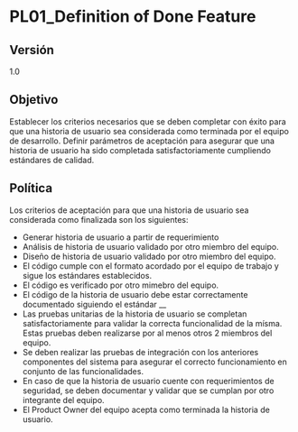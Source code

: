 # PL01_Definition of Done Feature
## Versión
1.0

## Objetivo
Establecer los criterios necesarios que se deben completar con éxito para que una historia de usuario sea considerada como terminada por el equipo de desarrollo. Definir parámetros de aceptación para asegurar que una historia de usuario ha sido completada satisfactoriamente cumpliendo estándares de calidad.

## Política
Los criterios de aceptación para que una historia de usuario sea considerada como finalizada son los siguientes:
*   Generar historia de usuario a partir de requerimiento
*   Análisis de historia de usuario validado por otro miembro del equipo.
*   Diseño de historia de usuario validado por otro miembro del equipo.
*   El código cumple con el formato acordado por el equipo de trabajo y sigue los estándares establecidos.
*   El código es verificado por otro mimebro del equipo.
*   El código de la historia de usuario debe estar correctamente documentado siguiendo el estándar __
*   Las pruebas unitarias de la historia de usuario se completan satisfactoriamente para validar la correcta funcionalidad de la mísma. Estas pruebas deben realizarse por al menos otros 2 miembros del equipo. 
*   Se deben realizar las pruebas de integración con los anteriores componentes del sistema para asegurar el correcto funcionamiento en conjunto de las funcionalidades. 
*   En caso de que la historia de usuario cuente con requerimientos de seguridad, se deben documentar y validar que se cumplan por otro integrante del equipo.
*   El Product Owner del equipo acepta como terminada la historia de usuario.